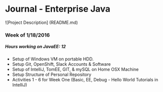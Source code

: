 # Journal - Enterprise Java

![Project Description] (README.md)

### Week of 1/18/2016
##### Hours working on JavaEE: 12
* Setup of Windows VM on portable HDD.
* Setup Git, OpenShift, Slack Accounts & Software
* Setup of IntelliJ, TomEE, GIT, & mySQL on Home OSX Machine
* Setup Structure of Personal Repository
* Activities 1 - 6 for Week One (Basic, EE, Debug -  Hello World Tutorials in IntelliJ)
